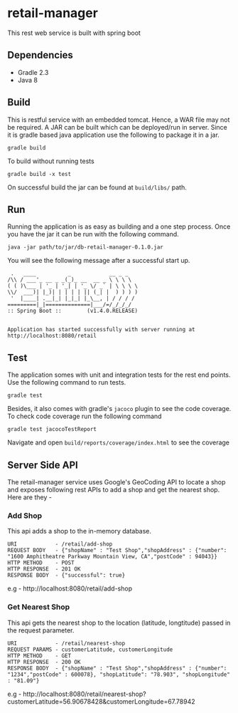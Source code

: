 # retail-manager
This rest web service is built with spring boot

## Dependencies

- Gradle 2.3
- Java 8

## Build

This is restful service with an embedded tomcat. Hence, a WAR file may not be required. A JAR can be built which can be deployed/run in server. Since it is gradle based java application use the following to package it in a jar.

```
gradle build
```
To build without running tests

```
gradle build -x test
```

On successful build the jar can be found at `build/libs/` path.

## Run

Running the application is as easy as building and a one step process. Once you have the jar it can be run with the following command.

```
java -jar path/to/jar/db-retail-manager-0.1.0.jar
```

You will see the following message after a successful start up.
 ```
  .   ____          _            __ _ _
 /\\ / ___'_ __ _ _(_)_ __  __ _ \ \ \ \
( ( )\___ | '_ | '_| | '_ \/ _` | \ \ \ \
 \\/  ___)| |_)| | | | | || (_| |  ) ) ) )
  '  |____| .__|_| |_|_| |_\__, | / / / /
 =========|_|==============|___/=/_/_/_/
 :: Spring Boot ::        (v1.4.0.RELEASE)


Application has started successfully with server running at http://localhost:8080/retail
```


## Test

The application somes with unit and integration tests for the rest end points. Use the following command to run tests.

```
gradle test
```

Besides, it also comes with gradle's `jacoco` plugin to see the code coverage. To check code coverage run the following command

```
gradle test jacocoTestReport
```

Navigate and open `build/reports/coverage/index.html` to see the coverage

## Server Side API
The retail-manager service uses Google's GeoCoding API to locate a shop and exposes following rest APIs to add a shop and get the nearest shop. Here are they -

### Add Shop

This api adds a shop to the in-memory database.

```
URI            - /retail/add-shop
REQUEST BODY   - {"shopName" : "Test Shop","shopAddress" : {"number": "1600 Amphitheatre Parkway Mountain View, CA","postCode" : 94043}}
HTTP METHOD    - POST
HTTP RESPONSE  - 201 OK
RESPONSE BODY  - {"successful": true}
```
e.g - http://localhost:8080/retail/add-shop

### Get Nearest Shop

This api gets the nearest shop to the location (latitude, longtitude) passed in the request parameter.

```
URI            - /retail/nearest-shop
REQUEST PARAMS - customerLatitude, customerLongitude
HTTP METHOD    - GET
HTTP RESPONSE  - 200 OK
RESPONSE BODY  - {"shopName" : "Test Shop","shopAddress" : {"number": "1234","postCode" : 600078}, "shopLatitude": "78.903", "shopLongitude" : "81.09"}

```

e.g - http://localhost:8080/retail/nearest-shop?customerLatitude=56.90678428&customerLongitude=67.78942




